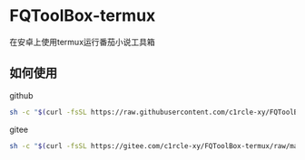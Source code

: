 # FQToolBox-termux
在安卓上使用termux运行番茄小说工具箱
## 如何使用
github
```bash
sh -c "$(curl -fsSL https://raw.githubusercontent.com/c1rcle-xy/FQToolBox-termux/refs/heads/main/fqtoolbox.sh)"
```
gitee
```bash
sh -c "$(curl -fsSL https://gitee.com/c1rcle-xy/FQToolBox-termux/raw/main/test.sh)"
```
